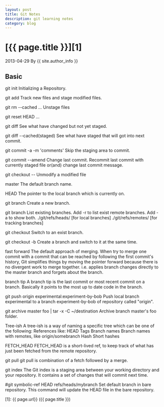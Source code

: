 ```yaml
---
layout: post
title: Git Notes
description: git learning notes
category: blog
---
```


# [{{ page.title }}][1]
2013-04-29 By {{ site.author_info }}

## Basic

git init
Initializing a Repository.

git add
Track new files and stage modified files.

git rm --cached <file>...
Unstage files

git reset HEAD <file>...

git diff
See what have changed but not yet staged.

git diff --cached(staged)
See what have staged that will got into next commit.

git commit -a -m 'comments'
Skip the staging area to commit.

git commit --amend
Change last commit. Recommit last commit with currently staged file or(and) change last commit message.

git checkout -- <file>
Unmodify a modified file

master
The default branch name.

HEAD
The pointer to the local branch which is currently on.

git branch <branch name>
Create a new branch.

git branch
List existing branches.
Add -r to list exist remote branches.
Add -a to show both.
./git/refs/heads/ [for local branches]
./git/refs/remotes/ [for tracking branches]

git checkout <branch name>
Switch to an exist branch.

git checkout -b <branch name>
Create a branch and switch to it at the same time.

fast forward
The default approach of merging. When try to merge one commit with a commit that can be reached by following the first commit's history, Git simplifies things by moving the pointer forward because there is no divergent work to merge together. i.e. applies branch changes directly to the master branch and forgets about the branch.

branch tip
A branch tip is the last commit or most recent commit on a branch. Basically it points to the most up to date code in the branch.

git push origin experimental:experiment-by-bob
Push local branch experimental to a branch experiment-by-bob of repository called "origin".

git archive master foo | tar -x -C ~/destination
Archive branch master's foo folder.

Tree-ish
A tree-ish is a way of naming a specific tree which can be one of the following:
References like:
HEAD
Tags
Branch names
Branch names with remotes, like origin/somebranch
Hash
Short hashes

FETCH_HEAD
FETCH_HEAD is a short-lived ref, to keep track of what has just been fetched from the remote repository.

git pull
git pull is combination of a fetch followed by a merge.

git index
The Git index is a staging area between your working directory and your repository. It contains a set of changes that will commit next time.

#git symbolic-ref HEAD refs/heads/mybranch
Set default branch in bare repository. This command will update the HEAD file in the bare repository.

[1]:    {{ page.url}}  ({{ page.title }})
